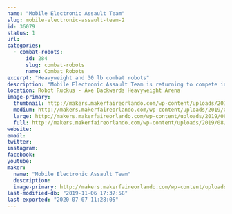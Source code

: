 ```yaml
---
name: "Mobile Electronic Assault Team"
slug: mobile-electronic-assault-team-2
id: 36079
status: 1
url: 
categories:
  - combat-robots:
      id: 284
      slug: combat-robots
      name: Combat Robots
excerpt: "Heavyweight and 30 lb combat robots"
description: "Mobile Electronic Assault Team is returning to compete in the Orlando Maker Faire Robot Ruckus with Ratfish - a 220 lb Flipper, and Imperial Entanglements - a 30 lb pneumatic flipper. Ratfish has been completely rebuilt with brushless drive and weapon power, hoping to improve upon its performance from last year. Imperial Entanglements returns for the first time since the 2016 Maker Faire."
location: Robot Ruckus - Axe Backwards Heavyweight Arena
image-primary:
  thumbnail: http://makers.makerfaireorlando.com/wp-content/uploads/2019/08/IMG_20181104_182925566-150x150.jpg
  medium: http://makers.makerfaireorlando.com/wp-content/uploads/2019/08/IMG_20181104_182925566-300x225.jpg
  large: http://makers.makerfaireorlando.com/wp-content/uploads/2019/08/IMG_20181104_182925566-1024x768.jpg
  full: http://makers.makerfaireorlando.com/wp-content/uploads/2019/08/IMG_20181104_182925566.jpg
website: 
email: 
twitter: 
instagram: 
facebook: 
youtube: 
maker:
  name: "Mobile Electronic Assault Team"
  description:
  image-primary: http://makers.makerfaireorlando.com/wp-content/uploads/2018/08/Rat-Fish-1024x576.jpg
last-modified-db: "2019-11-06 17:37:58"
last-exported: "2020-07-07 11:28:05"
---
```

